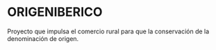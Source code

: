 # ORIGENIBERICO

Proyecto que impulsa el comercio rural para que la conservación de la denominación de origen.
